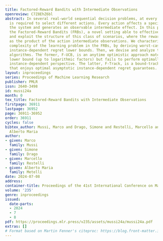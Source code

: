 ```yaml
---
title: Factored-Reward Bandits with Intermediate Observations
openreview: C7Z8EhZ6bl
abstract: In several real-world sequential decision problems, at every step, the learner
  is required to select different actions. Every action affects a specific part of
  the system and generates an observable intermediate effect. In this paper, we introduce
  the Factored-Reward Bandits (FRBs), a novel setting able to effectively capture
  and exploit the structure of this class of scenarios, where the reward is computed
  as the product of the action intermediate observations. We characterize the statistical
  complexity of the learning problem in the FRBs, by deriving worst-case and asymptotic
  instance-dependent regret lower bounds. Then, we devise and analyze two regret minimization
  algorithms. The former, F-UCB, is an anytime optimistic approach matching the worst-case
  lower bound (up to logarithmic factors) but fails to perform optimally from the
  instance-dependent perspective. The latter, F-Track, is a bound-tracking approach,
  that enjoys optimal asymptotic instance-dependent regret guarantees.
layout: inproceedings
series: Proceedings of Machine Learning Research
publisher: PMLR
issn: 2640-3498
id: mussi24a
month: 0
tex_title: Factored-Reward Bandits with Intermediate Observations
firstpage: 36911
lastpage: 36952
page: 36911-36952
order: 36911
cycles: false
bibtex_author: Mussi, Marco and Drago, Simone and Restelli, Marcello and Metelli,
  Alberto Maria
author:
- given: Marco
  family: Mussi
- given: Simone
  family: Drago
- given: Marcello
  family: Restelli
- given: Alberto Maria
  family: Metelli
date: 2024-07-08
address:
container-title: Proceedings of the 41st International Conference on Machine Learning
volume: '235'
genre: inproceedings
issued:
  date-parts:
  - 2024
  - 7
  - 8
pdf: https://proceedings.mlr.press/v235/assets/mussi24a/mussi24a.pdf
extras: []
# Format based on Martin Fenner's citeproc: https://blog.front-matter.io/posts/citeproc-yaml-for-bibliographies/
---
```

